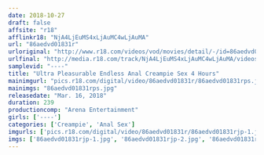 ```yaml
---
date: 2018-10-27
draft: false
affsite: "r18"
afflinkr18: "NjA4LjEuMS4xLjAuMC4wLjAuMA"
url: "86aedvd01831r"
urloriginal: "http://www.r18.com/videos/vod/movies/detail/-/id=86aedvd01831r"
urlfinal: "http://media.r18.com/track/NjA4LjEuMS4xLjAuMC4wLjAuMA/videos/vod/movies/detail/-/id=86aedvd01831r"
samplevid: "----"
title: "Ultra Pleasurable Endless Anal Creampie Sex 4 Hours"
mainimgurl: "pics.r18.com/digital/video/86aedvd01831r/86aedvd01831rps.jpg"
mainimgs: "86aedvd01831rps.jpg"
releasedate: "Mar. 16, 2018"
duration: 239
productioncomp: "Arena Entertainment"
girls: ['----']
categories: ['Creampie', 'Anal Sex']
imgurls: ['pics.r18.com/digital/video/86aedvd01831r/86aedvd01831rjp-1.jpg', 'pics.r18.com/digital/video/86aedvd01831r/86aedvd01831rjp-2.jpg', 'pics.r18.com/digital/video/86aedvd01831r/86aedvd01831rjp-3.jpg', 'pics.r18.com/digital/video/86aedvd01831r/86aedvd01831rjp-4.jpg', 'pics.r18.com/digital/video/86aedvd01831r/86aedvd01831rjp-5.jpg', 'pics.r18.com/digital/video/86aedvd01831r/86aedvd01831rjp-6.jpg', 'pics.r18.com/digital/video/86aedvd01831r/86aedvd01831rjp-7.jpg', 'pics.r18.com/digital/video/86aedvd01831r/86aedvd01831rjp-8.jpg', 'pics.r18.com/digital/video/86aedvd01831r/86aedvd01831rjp-9.jpg', 'pics.r18.com/digital/video/86aedvd01831r/86aedvd01831rjp-10.jpg', 'pics.r18.com/digital/video/86aedvd01831r/86aedvd01831rjp-11.jpg', 'pics.r18.com/digital/video/86aedvd01831r/86aedvd01831rjp-12.jpg', 'pics.r18.com/digital/video/86aedvd01831r/86aedvd01831rjp-13.jpg', 'pics.r18.com/digital/video/86aedvd01831r/86aedvd01831rjp-14.jpg', 'pics.r18.com/digital/video/86aedvd01831r/86aedvd01831rjp-15.jpg', 'pics.r18.com/digital/video/86aedvd01831r/86aedvd01831rjp-16.jpg', 'pics.r18.com/digital/video/86aedvd01831r/86aedvd01831rjp-17.jpg', 'pics.r18.com/digital/video/86aedvd01831r/86aedvd01831rjp-18.jpg', 'pics.r18.com/digital/video/86aedvd01831r/86aedvd01831rjp-19.jpg', 'pics.r18.com/digital/video/86aedvd01831r/86aedvd01831rjp-20.jpg']
imgs: ['86aedvd01831rjp-1.jpg', '86aedvd01831rjp-2.jpg', '86aedvd01831rjp-3.jpg', '86aedvd01831rjp-4.jpg', '86aedvd01831rjp-5.jpg', '86aedvd01831rjp-6.jpg', '86aedvd01831rjp-7.jpg', '86aedvd01831rjp-8.jpg', '86aedvd01831rjp-9.jpg', '86aedvd01831rjp-10.jpg', '86aedvd01831rjp-11.jpg', '86aedvd01831rjp-12.jpg', '86aedvd01831rjp-13.jpg', '86aedvd01831rjp-14.jpg', '86aedvd01831rjp-15.jpg', '86aedvd01831rjp-16.jpg', '86aedvd01831rjp-17.jpg', '86aedvd01831rjp-18.jpg', '86aedvd01831rjp-19.jpg', '86aedvd01831rjp-20.jpg']
---
```

